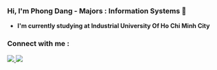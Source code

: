 ### **Hi, I'm Phong Dang - Majors : Information Systems 🔄**
- **I'm currently studying at Industrial University Of Ho Chi Minh City**

### **Connect with me :**
<a href="https://www.facebook.com/phonggdangg/" target="_blank"><img src="https://img.icons8.com/bubbles/50/000000/facebook-new.png"/>
<a href="http://www.linkedin.com/in/phonggdangg"><img src="https://img.icons8.com/bubbles/50/000000/linkedin.png"/>



